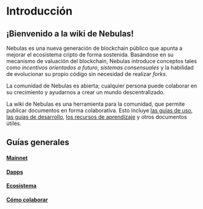 # Introducción

## ¡Bienvenido a la wiki de Nebulas!

Nebulas es una nueva generación de blockchain público que apunta a mejorar el ecosistema cripto de forma sostenida. Basándose en su mecanismo de valuación del blockchain, Nebulas introduce conceptos tales como _incentivos orientados a futuro_, _sistemas consensuales_ y la habilidad de evolucionar su propio código sin necesidad de realizar _forks_.

La comunidad de Nebulas es abierta; cualquier persona puede colaborar en su crecimiento y ayudarnos a crear un mundo descentralizado.

La wiki de Nebulas es una herramienta para la comunidad, que permite publicar documentos en forma colaborativa. Esto incluye [las guías de uso](wiki-using-guide.html), [las guías de desarrollo](dapp-development/README.html), [los recursos de aprendizaje](dapp-development/learning-resources.html) y otros documentos útiles.

## Guías generales

#### [Mainnet](go-nebulas/README.html)

#### [Dapps](dapp-development/README.html)

#### [Ecosistema](community-ecosystem/README.html)

#### [Cómo colaborar](how-to-contribute.html)



